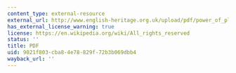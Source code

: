 ```yaml
---
content_type: external-resource
external_url: http://www.english-heritage.org.uk/upload/pdf/power_of_place_11.pdf
has_external_license_warning: true
license: https://en.wikipedia.org/wiki/All_rights_reserved
status: ''
title: PDF
uid: 9021f803-cba8-4e78-829f-72b3b069dbb4
wayback_url: ''
---
```

